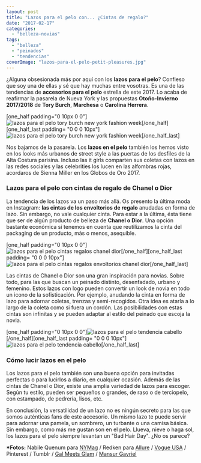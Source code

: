 ```yaml
---
layout: post
title: "Lazos para el pelo con... ¿Cintas de regalo?"
date: "2017-02-17"
categories: 
  - "belleza-novias"
tags: 
  - "belleza"
  - "peinados"
  - "tendencias"
coverImage: "lazos-para-el-pelo-petit-pleasures.jpg"
---
```


¿Alguna obsesionada más por aquí con los **lazos para el pelo**? Confieso que soy una de ellas y sé que hay muchas entre vosotras. Es una de las tendencias de **accesorios para el pelo** estrella de este 2017. Lo acaba de reafirmar la pasarela de Nueva York y las propuestas **Otoño-Invierno 2017/2018** de **Tory Burch**, **Marchesa** o **Carolina Herrera**.

\[one\_half padding="0 10px 0 0"\]![lazos para el pelo tory burch new york fashion week](/images/lazos-para-el-pelo-tory-burch-petit-pleasures-1.jpg "lazos para el pelo tory burch new york fashion week")\[/one\_half\]\[one\_half\_last padding= "0 0 0 10px"\] ![lazos para el pelo tory burch new york fashion week](/images/lazos-para-el-pelo-tory-burch-petit-pleasures-2.jpg "lazos para el pelo tory burch new york fashion week")\[/one\_half\_last\]

Nos bajamos de la pasarela. Los **lazos en el pelo** también los hemos visto en los looks más urbanos de street style a las puertas de los desfiles de la Alta Costura parisina. Incluso las it girls comparten sus coletas con lazos en las redes sociales y las celebrities los lucen en las alfombras rojas, acordaros de Sienna Miller en los Globos de Oro 2017.

### Lazos para el pelo con cintas de regalo de Chanel o Dior

La tendencia de los lazos va un paso más allá. Os presento la última moda en Instagram: **las cintas de los envoltorios de regalo** anudadas en forma de lazo. Sin embargo, no vale cualquier cinta. Para estar a la última, ésta tiene que ser de algún producto de belleza de **Chanel o Dior**. Una opción bastante económica si tenemos en cuenta que reutilizamos la cinta del packaging de un producto, más o menos, asequible.

\[one\_half padding="0 10px 0 0"\]![lazos para el pelo cintas regalos chanel dior](/images/lazos-para-el-pelo-cintas-regalo-chanel-dior-1.jpg "lazos para el pelo cintas regalos chanel dior")\[/one\_half\]\[one\_half\_last padding= "0 0 0 10px"\] ![lazos para el pelo cintas regalos envoltorios chanel dior](/images/lazos-para-el-pelo-cintas-regalo-chanel-dior-2.jpg "lazos para el pelo cintas regalos envoltorios chanel dior")\[/one\_half\_last\]

Las cintas de Chanel o Dior son una gran inspiración para novias. Sobre todo, para las que buscan un peinado distinto, desenfadado, urbano y femenino. Estos lazos con logo pueden convertir un look de novia en todo un icono de la sofisticación. Por ejemplo, anudando la cinta en forma de lazo para adornar coletas, trenzas y semi-recogidos. Otra idea es atarla a lo largo de la coleta como si fuera un cordón. Las posibilidades con estas cintas son infinitas y se pueden adaptar al estilo del peinado que escoja la novia.

\[one\_half padding="0 10px 0 0"\]![lazos para el pelo tendencia cabello](/images/lazos-para-el-pelo-tendencia-cabello-1.jpg)\[/one\_half\]\[one\_half\_last padding= "0 0 0 10px"\] ![lazos para el pelo tendencia cabello](/images/lazos-para-el-pelo-tendencia-pelo-2.jpg "lazos para el pelo tendencia cabello")\[/one\_half\_last\]

### Cómo lucir lazos en el pelo

Los lazos para el pelo también son una buena opción para invitadas perfectas o para lucirlos a diario, en cualquier ocasión. Además de las cintas de Chanel o Dior, existe una amplia variedad de lazos para escoger. Según tu estilo, pueden ser pequeños o grandes, de raso o de terciopelo, con estampado, de pedrería, lisos, etc.

En conclusión, la versatilidad de un lazo no es ningún secreto para las que somos auténticas fans de este accesorio. Un mismo lazo te puede servir para adornar una pamela, un sombrero, un turbante o una camisa básica. Sin embargo, como más me gustan son en el pelo. Llueva, nieve o haga sol, los lazos para el pelo siempre levantan un "Bad Hair Day". ¿No os parece?

**\*Fotos:** Nabile Quenum para [NYMag](http://nymag.com/) / Redken para [Allure](http://www.allure.com/) / [Vogue USA](http://www.vogue.com) / Pinterest / Tumblr / [Gal Meets Glam](http://galmeetsglam.com/) / [Mansur Gavriel](https://www.mansurgavriel.com/)
